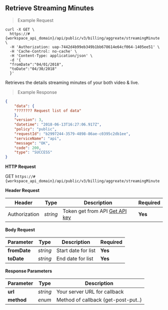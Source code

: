 ## Retrieve Streaming Minutes

> Example Request

```shell
curl -X GET \
  https://#{workspace_api_domain}/api/public/v3/billing/aggreate/streamingMinute \
  -H 'Authorization: uap-7442d4b99eb349b1bb678614e64cf064-1405ee51' \
  -H 'Cache-Control: no-cache' \
  -H 'Content-Type: application/json' \
  -d '{
  "fromDate":"04/01/2018",
  "toDate":"04/30/2018"
  }'
```
Retrieves the details streaming minutes of your both video & live.

> Example Response

```json
{
    "data": {
    "??????? Request list of data"
    },
    "version": 3,
    "datetime": "2018-06-13T16:27:06.917Z",
    "policy": "public",
    "requestId": "b2997244-3579-4898-86ae-c0395c2db1ee",
    "serviceName": "api",
    "message": "OK",
    "code": 200,
    "type": "SUCCESS"
}
```

**HTTP Request**

<span class="get-button"> GET </span>
```https://#{workspace_api_domain}/api/public/v3/billing/aggreate/streamingMinute```

**Header Request**

| Header   | Type   | Description                              | Required |
|-------------|--------|---------------------------------------|---------|
| Authorization | *string* |Token get from API [Get API key](#get-api-key) | **Yes** |

**Body Request**

| Parameter | Type | Description | Required |
| ------------- | ------------- | ------------- | ------------- |
| **fromDate** | *string* | Start date for list| **Yes** |
| **toDate** | *string* | End date for list| **Yes** |


**Response Parameters**

| Parameter   | Type   | Description |
|-------------|--------|-------------------------|
| **url** | *string* | Your server URL for callback |
| **method** | *enum* | Method of callback (get-post-put..) |

